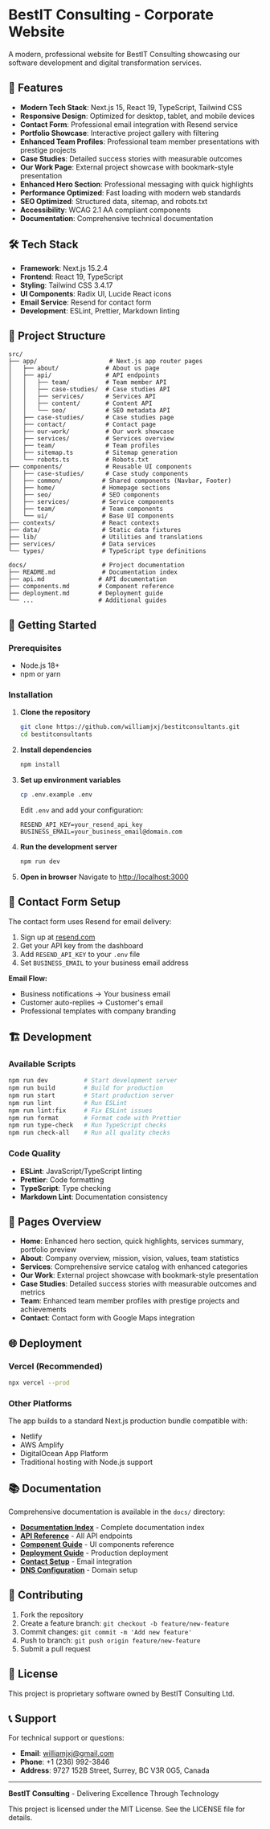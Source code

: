 # BestIT Consulting - Corporate Website

A modern, professional website for BestIT Consulting showcasing our software development and digital
transformation services.

## 🚀 Features

- **Modern Tech Stack**: Next.js 15, React 19, TypeScript, Tailwind CSS
- **Responsive Design**: Optimized for desktop, tablet, and mobile devices
- **Contact Form**: Professional email integration with Resend service
- **Portfolio Showcase**: Interactive project gallery with filtering
- **Enhanced Team Profiles**: Professional team member presentations with prestige projects
- **Case Studies**: Detailed success stories with measurable outcomes
- **Our Work Page**: External project showcase with bookmark-style presentation
- **Enhanced Hero Section**: Professional messaging with quick highlights
- **Performance Optimized**: Fast loading with modern web standards
- **SEO Optimized**: Structured data, sitemap, and robots.txt
- **Accessibility**: WCAG 2.1 AA compliant components
- **Documentation**: Comprehensive technical documentation

## 🛠️ Tech Stack

- **Framework**: Next.js 15.2.4
- **Frontend**: React 19, TypeScript
- **Styling**: Tailwind CSS 3.4.17
- **UI Components**: Radix UI, Lucide React icons
- **Email Service**: Resend for contact form
- **Development**: ESLint, Prettier, Markdown linting

## 📁 Project Structure

```
src/
├── app/                    # Next.js app router pages
│   ├── about/             # About us page
│   ├── api/               # API endpoints
│   │   ├── team/          # Team member API
│   │   ├── case-studies/  # Case studies API
│   │   ├── services/      # Services API
│   │   ├── content/       # Content API
│   │   └── seo/           # SEO metadata API
│   ├── case-studies/      # Case studies page
│   ├── contact/           # Contact page
│   ├── our-work/          # Our work showcase
│   ├── services/          # Services overview
│   ├── team/              # Team profiles
│   ├── sitemap.ts         # Sitemap generation
│   └── robots.ts          # Robots.txt
├── components/            # Reusable UI components
│   ├── case-studies/      # Case study components
│   ├── common/           # Shared components (Navbar, Footer)
│   ├── home/             # Homepage sections
│   ├── seo/              # SEO components
│   ├── services/         # Service components
│   ├── team/             # Team components
│   └── ui/               # Base UI components
├── contexts/             # React contexts
├── data/                 # Static data fixtures
├── lib/                  # Utilities and translations
├── services/             # Data services
└── types/                # TypeScript type definitions

docs/                     # Project documentation
├── README.md             # Documentation index
├── api.md               # API documentation
├── components.md        # Component reference
├── deployment.md        # Deployment guide
└── ...                  # Additional guides
```

## 🚀 Getting Started

### Prerequisites

- Node.js 18+
- npm or yarn

### Installation

1. **Clone the repository**

   ```bash
   git clone https://github.com/williamjxj/bestitconsultants.git
   cd bestitconsultants
   ```

2. **Install dependencies**

   ```bash
   npm install
   ```

3. **Set up environment variables**

   ```bash
   cp .env.example .env
   ```

   Edit `.env` and add your configuration:

   ```env
   RESEND_API_KEY=your_resend_api_key
   BUSINESS_EMAIL=your_business_email@domain.com
   ```

4. **Run the development server**

   ```bash
   npm run dev
   ```

5. **Open in browser** Navigate to [http://localhost:3000](http://localhost:3000)

## 📧 Contact Form Setup

The contact form uses Resend for email delivery:

1. Sign up at [resend.com](https://resend.com)
2. Get your API key from the dashboard
3. Add `RESEND_API_KEY` to your `.env` file
4. Set `BUSINESS_EMAIL` to your business email address

**Email Flow:**

- Business notifications → Your business email
- Customer auto-replies → Customer's email
- Professional templates with company branding

## 🏗️ Development

### Available Scripts

```bash
npm run dev          # Start development server
npm run build        # Build for production
npm run start        # Start production server
npm run lint         # Run ESLint
npm run lint:fix     # Fix ESLint issues
npm run format       # Format code with Prettier
npm run type-check   # Run TypeScript checks
npm run check-all    # Run all quality checks
```

### Code Quality

- **ESLint**: JavaScript/TypeScript linting
- **Prettier**: Code formatting
- **TypeScript**: Type checking
- **Markdown Lint**: Documentation consistency

## 📱 Pages Overview

- **Home**: Enhanced hero section, quick highlights, services summary, portfolio preview
- **About**: Company overview, mission, vision, values, team statistics
- **Services**: Comprehensive service catalog with enhanced categories
- **Our Work**: External project showcase with bookmark-style presentation
- **Case Studies**: Detailed success stories with measurable outcomes and metrics
- **Team**: Enhanced team member profiles with prestige projects and achievements
- **Contact**: Contact form with Google Maps integration

## 🌐 Deployment

### Vercel (Recommended)

```bash
npx vercel --prod
```

### Other Platforms

The app builds to a standard Next.js production bundle compatible with:

- Netlify
- AWS Amplify
- DigitalOcean App Platform
- Traditional hosting with Node.js support

## 📚 Documentation

Comprehensive documentation is available in the `docs/` directory:

- **[Documentation Index](docs/README.md)** - Complete documentation index
- **[API Reference](docs/api.md)** - All API endpoints
- **[Component Guide](docs/components.md)** - UI components reference
- **[Deployment Guide](docs/deployment.md)** - Production deployment
- **[Contact Setup](docs/CONTACT_SETUP.md)** - Email integration
- **[DNS Configuration](docs/HOSTINGER_VERCEL_DNS_CONFIG.md)** - Domain setup

## 🤝 Contributing

1. Fork the repository
2. Create a feature branch: `git checkout -b feature/new-feature`
3. Commit changes: `git commit -m 'Add new feature'`
4. Push to branch: `git push origin feature/new-feature`
5. Submit a pull request

## 📄 License

This project is proprietary software owned by BestIT Consulting Ltd.

## 📞 Support

For technical support or questions:

- **Email**: williamjxj@gmail.com
- **Phone**: +1 (236) 992-3846
- **Address**: 9727 152B Street, Surrey, BC V3R 0G5, Canada

---

**BestIT Consulting** - Delivering Excellence Through Technology

This project is licensed under the MIT License. See the LICENSE file for details.
